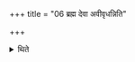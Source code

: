 +++
title = "06 ब्रह्म देवा अवीवृधन्निति"

+++

<details><summary>थिते</summary>

6. With brahma devā avīvr̥dhan... he moves the Juhū to the east.
</details>
